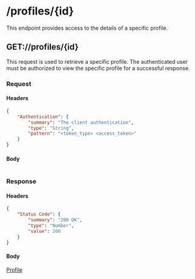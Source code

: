 # /profiles/{id}
This endpoint provides access to the details of a specific profile.

## GET://profiles/{id}
This request is used to retrieve a specific profile. The authenticated user must be authorized to view the specific
profile for a successful response.
### Request
#### Headers
```json
{
    "Authentication": {
        "summary": "The client authentication",
        "type": "String",
        "pattern": "<token_type> <access_token>"
    }
}
```
#### Body
```json
```

### Response
#### Headers
```json
{
    "Status Code": {
        "summary": "200 OK",
        "type": "Number",
        "value": 200
    }
}
```
#### Body
[Profile](/spec/resources/profile.md)
